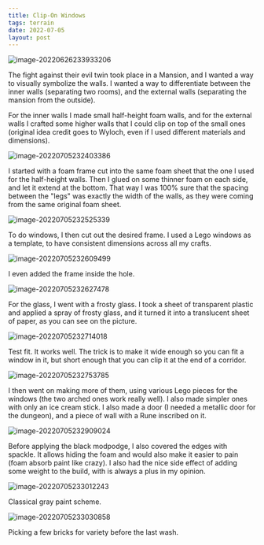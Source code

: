 ```yaml
---
title: Clip-On Windows
tags: terrain
date: 2022-07-05
layout: post
---
```


![image-20220626233933206](image-20220626233933206.db8b598a1f.jpeg)

The fight against their evil twin took place in a Mansion, and I wanted a way to visually symbolize the walls. I wanted a way to differentiate between the inner walls (separating two rooms), and the external walls (separating the mansion from the outside). 

For the inner walls I made small half-height foam walls, and for the external walls I crafted some higher walls that I could clip on top of the small ones (original idea credit goes to Wyloch, even if I used different materials and dimensions).

![image-20220705232403386](image-20220705232403386.png)

I started with a foam frame cut into the same foam sheet that the one I used for the half-height walls. Then I glued on some thinner foam on each side, and let it extend at the bottom. That way I was 100% sure that the spacing between the "legs" was exactly the width of the walls, as they were coming from the same original foam sheet.

![image-20220705232525339](image-20220705232525339.png)

To do windows, I then cut out the desired frame. I used a Lego windows as a template, to have consistent dimensions across all my crafts.

![image-20220705232609499](image-20220705232609499.png)

I even added the frame inside the hole.

![image-20220705232627478](image-20220705232627478.png)

For the glass, I went with a frosty glass. I took a sheet of transparent plastic and applied a spray of frosty glass, and it turned it into a translucent sheet of paper, as you can see on the picture.

![image-20220705232714018](image-20220705232714018.png)

Test fit. It works well. The trick is to make it wide enough so you can fit a window in it, but short enough that you can clip it at the end of a corridor.

![image-20220705232753785](image-20220705232753785.png)

I then went on making more of them, using various Lego pieces for the windows (the two arched ones work really well). I also made simpler ones with only an ice cream stick. I also made a door (I needed a metallic door for the dungeon), and a piece of wall with a Rune inscribed on it.

![image-20220705232909024](image-20220705232909024.png)

Before applying the black modpodge, I also covered the edges with spackle. It allows hiding the foam and would also make it easier to pain (foam absorb paint like crazy). I also had the nice side effect of adding some weight to the build, with is always a plus in my opinion.

![image-20220705233012243](image-20220705233012243.png)

Classical gray paint scheme.

![image-20220705233030858](image-20220705233030858.png)

Picking a few bricks for variety before the last wash.

